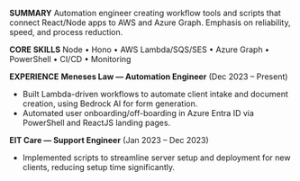 **SUMMARY**
Automation engineer creating workflow tools and scripts that connect React/Node apps to AWS and Azure Graph. Emphasis on reliability, speed, and process reduction.

**CORE SKILLS**
Node • Hono • AWS Lambda/SQS/SES • Azure Graph • PowerShell • CI/CD • Monitoring

**EXPERIENCE**
**Meneses Law — Automation Engineer** (Dec 2023 – Present)  
- Built Lambda-driven workflows to automate client intake and document creation, using Bedrock AI for form generation.  
- Automated user onboarding/off-boarding in Azure Entra ID via PowerShell and ReactJS landing pages.  

**EIT Care — Support Engineer** (Jan 2023 – Dec 2023)  
- Implemented scripts to streamline server setup and deployment for new clients, reducing setup time significantly.
